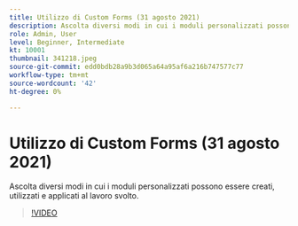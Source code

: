 ```yaml
---
title: Utilizzo di Custom Forms (31 agosto 2021)
description: Ascolta diversi modi in cui i moduli personalizzati possono essere creati, utilizzati e applicati al lavoro svolto.
role: Admin, User
level: Beginner, Intermediate
kt: 10001
thumbnail: 341218.jpeg
source-git-commit: edd0bdb28a9b3d065a64a95af6a216b747577c77
workflow-type: tm+mt
source-wordcount: '42'
ht-degree: 0%

---
```


# Utilizzo di Custom Forms (31 agosto 2021)

Ascolta diversi modi in cui i moduli personalizzati possono essere creati, utilizzati e applicati al lavoro svolto.

>[!VIDEO](https://video.tv.adobe.com/v/341218/?quality=12&learn=on)
